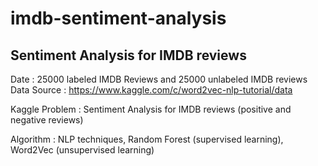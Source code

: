 # imdb-sentiment-analysis
<h2>Sentiment Analysis for IMDB reviews</h2>

Date : 25000 labeled IMDB Reviews and 25000 unlabeled IMDB reviews
Data Source : https://www.kaggle.com/c/word2vec-nlp-tutorial/data

Kaggle Problem : Sentiment Analysis for IMDB reviews (positive and negative reviews)

Algorithm : NLP techniques, Random Forest (supervised learning), Word2Vec (unsupervised learning)
